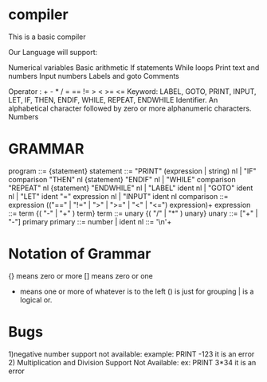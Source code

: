 # compiler
This is a basic compiler 

Our Language will support:

Numerical variables
Basic arithmetic
If statements
While loops
Print text and numbers
Input numbers
Labels and goto
Comments


Operator : + - * / = == != > < >= <=
Keyword: LABEL, GOTO, PRINT, INPUT, LET, IF, THEN, ENDIF, WHILE, REPEAT, ENDWHILE
Identifier. An alphabetical character followed by zero or more alphanumeric characters.
Numbers 

# GRAMMAR

program ::= {statement}
statement ::= "PRINT" (expression | string) nl
            | "IF" comparison "THEN" nl {statement} "ENDIF" nl
            | "WHILE" comparison "REPEAT" nl {statement} "ENDWHILE" nl
            | "LABEL" ident nl
            | "GOTO" ident nl
            | "LET" ident "=" expression nl
            | "INPUT" ident nl
comparison ::= expression (("==" | "!=" | ">" | ">=" | "<" | "<=") expression)+
expression ::= term {( "-" | "+" ) term}
term ::= unary {( "/" | "*" ) unary}
unary ::= ["+" | "-"] primary
primary ::= number | ident
nl ::= '\n'+

# Notation of Grammar

{} means zero or more 
[] means zero or one 
+ means one or more of whatever is to the left
() is just for grouping
| is a logical or.


# Bugs

1)negative number support not available:
    example: PRINT -123 
    it is an error
2) Multiplication and Division Support Not Available:
    ex: PRINT 3*34 
    it is an error

